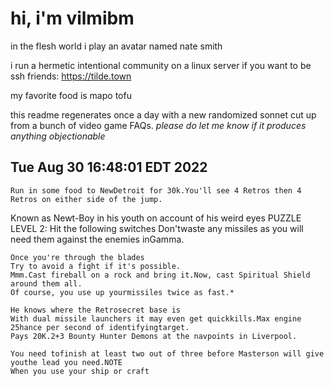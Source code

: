 # hi, i'm vilmibm

in the flesh world i play an avatar named nate smith

i run a hermetic intentional community on a linux server if you want to be ssh friends: https://tilde.town

my favorite food is mapo tofu

this readme regenerates once a day with a new randomized sonnet cut up from a bunch of video game FAQs.
_please do let me know if it produces anything objectionable_

## Tue Aug 30 16:48:01 EDT 2022

    Run in some food to NewDetroit for 30k.You'll see 4 Retros then 4 Retros on either side of the jump.
      Known as Newt-Boy in his youth on account of his weird eyes
    PUZZLE LEVEL 2: Hit the following switches
    Don'twaste any missiles as you will need them against the enemies inGamma.
    
    Once you're through the blades
    Try to avoid a fight if it's possible.
    Mmm.Cast fireball on a rock and bring it.Now, cast Spiritual Shield around them all.
    Of course, you use up yourmissiles twice as fast.*
    
    He knows where the Retrosecret base is
    With dual missile launchers it may even get quickkills.Max engine
    25 hance per second of identifyingtarget.
    Pays 20K.2+3 Bounty Hunter Demons at the navpoints in Liverpool.
    
    You need tofinish at least two out of three before Masterson will give youthe lead you need.NOTE
    When you use your ship or craft
